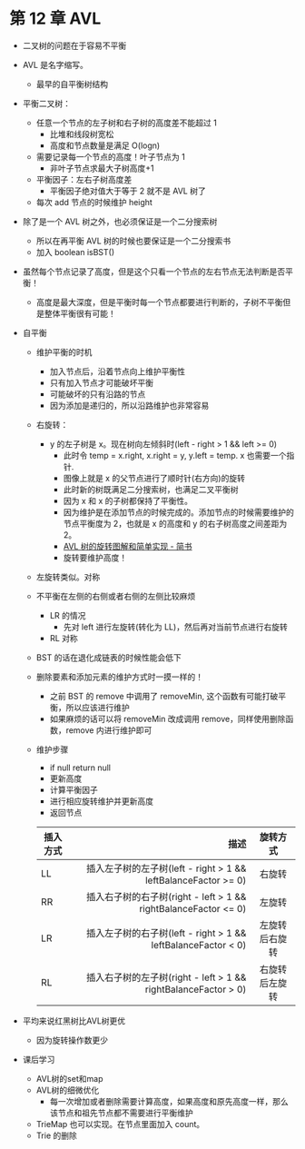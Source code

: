 # 第 12 章 AVL

- 二叉树的问题在于容易不平衡
- AVL 是名字缩写。
  - 最早的自平衡树结构
- 平衡二叉树：

  - 任意一个节点的左子树和右子树的高度差不能超过 1
    - 比堆和线段树宽松
    - 高度和节点数量是满足 O(logn)
  - 需要记录每一个节点的高度！叶子节点为 1
    - 非叶子节点求最大子树高度+1
  - 平衡因子：左右子树高度差
    - 平衡因子绝对值大于等于 2 就不是 AVL 树了
  - 每次 add 节点的时候维护 height

- 除了是一个 AVL 树之外，也必须保证是一个二分搜索树
  - 所以在再平衡 AVL 树的时候也要保证是一个二分搜索书
  - 加入 boolean isBST()
- 虽然每个节点记录了高度，但是这个只看一个节点的左右节点无法判断是否平衡！

  - 高度是最大深度，但是平衡时每一个节点都要进行判断的，子树不平衡但是整体平衡很有可能！

- 自平衡

  - 维护平衡的时机
    - 加入节点后，沿着节点向上维护平衡性
    - 只有加入节点才可能破坏平衡
    - 可能破坏的只有沿路的节点
    - 因为添加是递归的，所以沿路维护也非常容易
  - 右旋转：
    - y 的左子树是 x。现在树向左倾斜时(left - right > 1 && left >= 0)
      - 此时令 temp = x.right, x.right = y, y.left = temp. x 也需要一个指针.
      - 图像上就是 x 的父节点进行了顺时针(右方向)的旋转
      - 此时新的树既满足二分搜索树，也满足二叉平衡树
      - 因为 x 和 x 的子树都保持了平衡性。
      - 因为维护是在添加节点的时候完成的。添加节点的时候需要维护的节点平衡度为 2，也就是
        x 的高度和 y 的右子树高度之间差距为 2。
      - [AVL 树的旋转图解和简单实现 - 简书](https://www.jianshu.com/p/6988699625d5)
      - 旋转要维护高度！
  - 左旋转类似。对称
  - 不平衡在左侧的右侧或者右侧的左侧比较麻烦
    - LR 的情况
      - 先对 left 进行左旋转(转化为 LL)，然后再对当前节点进行右旋转
    - RL 对称
  - BST 的话在退化成链表的时候性能会低下

  - 删除要素和添加元素的维护方式时一摸一样的！
    - 之前 BST 的 remove 中调用了 removeMin, 这个函数有可能打破平衡，所以应该进行维护
    - 如果麻烦的话可以将 removeMin 改成调用 remove，同样使用删除函数，remove 内进行维护即可
  - 维护步骤
    - if null return null
    - 更新高度
    - 计算平衡因子
    - 进行相应旋转维护并更新高度
    - 返回节点


    | 插入方式        | 描述    |  旋转方式  |
    | --------   | -----:   | :----: |
    | LL        | 插入左子树的左子树(left - right > 1 && leftBalanceFactor >= 0)      |   右旋转    |
    | RR        | 插入右子树的右子树(right - left > 1 && rightBalanceFactor <= 0)      |   左旋转    |
    | LR        | 插入左子树的右子树(left - right > 1 && leftBalanceFactor < 0)      |   左旋转后右旋转    |
    | RL        | 插入右子树的左子树(right - left > 1 && rightBalanceFactor > 0)      |   右旋转后左旋转     |

- 平均来说红黑树比AVL树更优
  - 因为旋转操作数更少

- 课后学习
  - AVL树的set和map
  - AVL树的细微优化
    - 每一次增加或者删除需要计算高度，如果高度和原先高度一样，那么该节点和祖先节点都不需要进行平衡维护
  - TrieMap 也可以实现。在节点里面加入 count。
  - Trie 的删除
